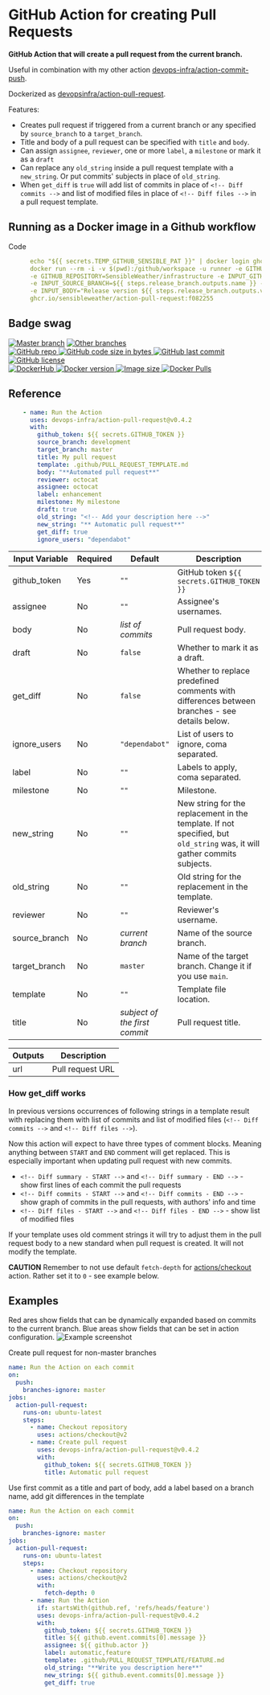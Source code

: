 # GitHub Action for creating Pull Requests

**GitHub Action that will create a pull request from the current branch.**

Useful in combination with my other action [devops-infra/action-commit-push](https://github.com/devops-infra/action-commit-push).

Dockerized as [devopsinfra/action-pull-request](https://hub.docker.com/repository/docker/devopsinfra/action-pull-request).

Features:
* Creates pull request if triggered from a current branch or any specified by `source_branch` to a `target_branch`.
* Title and body of a pull request can be specified with `title` and `body`.
* Can assign `assignee`, `reviewer`, one or more `label`, a `milestone` or mark it as a `draft`
* Can replace any `old_string` inside a pull request template with a `new_string`. Or put commits' subjects in place of `old_string`.
* When `get_diff` is `true` will add list of commits in place of `<!-- Diff commits -->` and list of modified files in place of `<!-- Diff files -->` in a pull request template.

## Running as a Docker image in a Github workflow

Code

```yaml
      echo "${{ secrets.TEMP_GITHUB_SENSIBLE_PAT }}" | docker login ghcr.io -u "SensibleWeatherCo" --password-stdin; \
      docker run --rm -i -v $(pwd):/github/workspace -u runner -e GITHUB_ACTOR=${{ github.actor }} -e GITHUB_TOKEN=${{ github.token }} \
      -e GITHUB_REPOSITORY=SensibleWeather/infrastructure -e INPUT_GITHUB_TOKEN=${{ secrets.TEMP_GITHUB_SENSIBLE_PAT }} \
      -e INPUT_SOURCE_BRANCH=${{ steps.release_branch.outputs.name }} -e INPUT_TARGET_BRANCH=prod -e INPUT_TITLE="Automated Release for ${{ steps.friendly.outputs.date }} - ${{ steps.sha.outputs.short }}" \
      -e INPUT_BODY="Release version ${{ steps.release_branch.outputs.version }}, commit ${{ steps.sha.outputs.short }}" \
      ghcr.io/sensibleweather/action-pull-request:f082255
```

## Badge swag
[![Master branch](https://github.com/devops-infra/action-pull-request/workflows/Master%20branch/badge.svg)](https://github.com/devops-infra/action-pull-request/actions?query=workflow%3A%22Master+branch%22)
[![Other branches](https://github.com/devops-infra/action-pull-request/workflows/Other%20branches/badge.svg)](https://github.com/devops-infra/action-pull-request/actions?query=workflow%3A%22Other+branches%22)
<br>
[
![GitHub repo](https://img.shields.io/badge/GitHub-devops--infra%2Faction--pull--request-blueviolet.svg?style=plastic&logo=github)
![GitHub code size in bytes](https://img.shields.io/github/languages/code-size/devops-infra/action-pull-request?color=blueviolet&label=Code%20size&style=plastic&logo=github)
![GitHub last commit](https://img.shields.io/github/last-commit/devops-infra/action-pull-request?color=blueviolet&logo=github&style=plastic&label=Last%20commit)
![GitHub license](https://img.shields.io/github/license/devops-infra/action-pull-request?color=blueviolet&logo=github&style=plastic&label=License)
](https://github.com/devops-infra/action-pull-request "shields.io")
<br>
[
![DockerHub](https://img.shields.io/badge/DockerHub-devopsinfra%2Faction--pull--request-blue.svg?style=plastic&logo=docker)
![Docker version](https://img.shields.io/docker/v/devopsinfra/action-pull-request?color=blue&label=Version&logo=docker&style=plastic)
![Image size](https://img.shields.io/docker/image-size/devopsinfra/action-pull-request/latest?label=Image%20size&style=plastic&logo=docker)
![Docker Pulls](https://img.shields.io/docker/pulls/devopsinfra/action-pull-request?color=blue&label=Pulls&logo=docker&style=plastic)
](https://hub.docker.com/r/devopsinfra/action-pull-request "shields.io")


## Reference

```yaml
    - name: Run the Action
      uses: devops-infra/action-pull-request@v0.4.2
      with:
        github_token: ${{ secrets.GITHUB_TOKEN }}
        source_branch: development
        target_branch: master
        title: My pull request
        template: .github/PULL_REQUEST_TEMPLATE.md
        body: "**Automated pull request**"
        reviewer: octocat
        assignee: octocat
        label: enhancement
        milestone: My milestone
        draft: true
        old_string: "<!-- Add your description here -->"
        new_string: "** Automatic pull request**"
        get_diff: true
        ignore_users: "dependabot"
```


| Input Variable | Required | Default                       | Description                                                                                                              |
| -------------- | -------- | ----------------------------- | ------------------------------------------------------------------------------------------------------------------------ |
| github_token   | Yes      | `""`                          | GitHub token `${{ secrets.GITHUB_TOKEN }}`                                                                               |
| assignee       | No       | `""`                          | Assignee's usernames.                                                                                                    |
| body           | No       | *list of commits*             | Pull request body.                                                                                                       |
| draft          | No       | `false`                       | Whether to mark it as a draft.                                                                                           |
| get_diff       | No       | `false`                       | Whether to replace predefined comments with differences between branches - see details below.                            |
| ignore_users   | No       | `"dependabot"`                | List of users to ignore, coma separated.                                                                                 |
| label          | No       | `""`                          | Labels to apply, coma separated.                                                                                         |
| milestone      | No       | `""`                          | Milestone.                                                                                                               |
| new_string     | No       | `""`                          | New string for the replacement in the template. If not specified, but `old_string` was, it will gather commits subjects. |
| old_string     | No       | `""`                          | Old string for the replacement in the template.                                                                          |
| reviewer       | No       | `""`                          | Reviewer's username.                                                                                                     |
| source_branch  | No       | *current branch*              | Name of the source branch.                                                                                               |
| target_branch  | No       | `master`                      | Name of the target branch. Change it if you use `main`.                                                                  |
| template       | No       | `""`                          | Template file location.                                                                                                  |
| title          | No       | *subject of the first commit* | Pull request title.                                                                                                      |


| Outputs | Description      |
| ------- | ---------------- |
| url     | Pull request URL |


### How get_diff works
In previous versions occurrences of following strings in a template result with replacing them with list of commits and list of modified files (`<!-- Diff commits -->` and `<!-- Diff files -->`).

Now this action will expect to have three types of comment blocks. Meaning anything between `START` and `END` comment will get replaced. This is especially important when updating pull request with new commits.

* `<!-- Diff summary - START -->` and `<!-- Diff summary - END -->` - show first lines of each commit the pull requests
* `<!-- Diff commits - START -->` and `<!-- Diff commits - END -->` - show graph of commits in the pull requests, with authors' info and time
* `<!-- Diff files - START -->` and `<!-- Diff files - END -->` - show list of modified files

If your template uses old comment strings it will try to adjust them in the pull request body to a new standard when pull request is created. It will not modify the template.

**CAUTION**
Remember to not use default `fetch-depth` for [actions/checkout](https://github.com/actions/checkout) action. Rather set it to `0` - see example below.


## Examples

Red ares show fields that can be dynamically expanded based on commits to the current branch.
Blue areas show fields that can be set in action configuration.
![Example screenshot](https://github.com/devops-infra/action-pull-request/raw/master/action-pull-request.png)


Create pull request for non-master branches
```yaml
name: Run the Action on each commit
on:
  push:
    branches-ignore: master
jobs:
  action-pull-request:
    runs-on: ubuntu-latest
    steps:
      - name: Checkout repository
        uses: actions/checkout@v2
      - name: Create pull request
        uses: devops-infra/action-pull-request@v0.4.2
        with:
          github_token: ${{ secrets.GITHUB_TOKEN }}
          title: Automatic pull request
```

Use first commit as a title and part of body, add a label based on a branch name, add git differences in the template
```yaml
name: Run the Action on each commit
on:
  push:
    branches-ignore: master
jobs:
  action-pull-request:
    runs-on: ubuntu-latest
    steps:
      - name: Checkout repository
        uses: actions/checkout@v2
        with:
          fetch-depth: 0
      - name: Run the Action
        if: startsWith(github.ref, 'refs/heads/feature')
        uses: devops-infra/action-pull-request@v0.4.2
        with:
          github_token: ${{ secrets.GITHUB_TOKEN }}
          title: ${{ github.event.commits[0].message }}
          assignee: ${{ github.actor }}
          label: automatic,feature
          template: .github/PULL_REQUEST_TEMPLATE/FEATURE.md
          old_string: "**Write you description here**"
          new_string: ${{ github.event.commits[0].message }}
          get_diff: true
```
